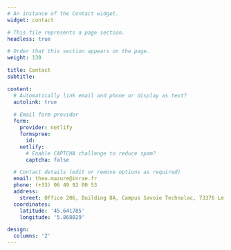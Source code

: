 ```yaml
---
# An instance of the Contact widget.
widget: contact

# This file represents a page section.
headless: true

# Order that this section appears on the page.
weight: 130

title: Contact
subtitle:

content:
  # Automatically link email and phone or display as text?
  autolink: true
  
  # Email form provider
  form:
    provider: netlify
    formspree:
      id:
    netlify:
      # Enable CAPTCHA challenge to reduce spam?
      captcha: false

  # Contact details (edit or remove options as required)
  email: theo.mazure@inrae.fr
  phone: (+33) 06 49 92 00 53
  address:
    street: Office 206, Building 8A, Campus Savoie Technolac, 73376 Le Bourget-du-lac, France
  coordinates:
    latitude: '45.641785'
    longitude: '5.868029'

design:
  columns: '2'
---
```

